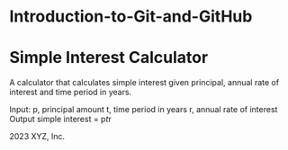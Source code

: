 # Introduction-to-Git-and-GitHub
# Simple Interest Calculator

A calculator that calculates simple interest given principal, annual rate of interest and time period in years.


Input:
   p, principal amount
   t, time period in years
   r, annual rate of interest
Output
   simple interest = p*t*r

2023 XYZ, Inc.
